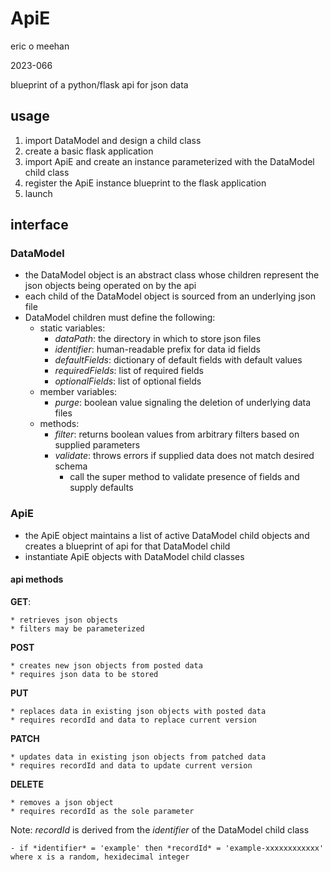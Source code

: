 # ApiE

eric o meehan

2023-066

blueprint of a python/flask api for json data

## usage
1. import DataModel and design a child class
2. create a basic flask application
3. import ApiE and create an instance parameterized with the DataModel child class
4. register the ApiE instance blueprint to the flask application
5. launch

## interface
### DataModel
* the DataModel object is an abstract class whose children represent the json objects being operated on by the api
* each child of the DataModel object is sourced from an underlying json file
* DataModel children must define the following:
	- static variables:
		* *dataPath*: the directory in which to store json files
		* *identifier*: human-readable prefix for data id fields
		* *defaultFields*: dictionary of default fields with default values
		* *requiredFields*: list of required fields
		* *optionalFields*: list of optional fields
	- member variables:
		* *purge*: boolean value signaling the deletion of underlying data files
	- methods:
		* *filter*: returns boolean values from arbitrary filters based on supplied parameters
		* *validate*: throws errors if supplied data does not match desired schema
			- call the super method to validate presence of fields and supply defaults

### ApiE
* the ApiE object maintains a list of active DataModel child objects and creates a blueprint of api for that DataModel child
* instantiate ApiE objects with DataModel child classes
#### api methods

**GET**:

	* retrieves json objects
	* filters may be parameterized

**POST**

	* creates new json objects from posted data
	* requires json data to be stored

**PUT**

	* replaces data in existing json objects with posted data
	* requires recordId and data to replace current version

**PATCH**

	* updates data in existing json objects from patched data
	* requires recordId and data to update current version

**DELETE**

	* removes a json object
	* requires recordId as the sole parameter

Note: *recordId* is derived from the *identifier* of the DataModel child class

	- if *identifier* = 'example' then *recordId* = 'example-xxxxxxxxxxxx' where x is a random, hexidecimal integer
